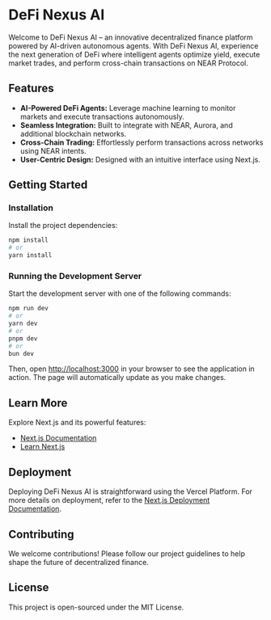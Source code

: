 # DeFi Nexus AI

Welcome to DeFi Nexus AI – an innovative decentralized finance platform powered by AI-driven autonomous agents. With DeFi Nexus AI, experience the next generation of DeFi where intelligent agents optimize yield, execute market trades, and perform cross-chain transactions on NEAR Protocol.

## Features

- **AI-Powered DeFi Agents:** Leverage machine learning to monitor markets and execute transactions autonomously.
- **Seamless Integration:** Built to integrate with NEAR, Aurora, and additional blockchain networks.
- **Cross-Chain Trading:** Effortlessly perform transactions across networks using NEAR intents.
- **User-Centric Design:** Designed with an intuitive interface using Next.js.

## Getting Started

### Installation
Install the project dependencies:

```bash
npm install
# or
yarn install
```

### Running the Development Server
Start the development server with one of the following commands:

```bash
npm run dev
# or
yarn dev
# or
pnpm dev
# or
bun dev
```

Then, open [http://localhost:3000](http://localhost:3000) in your browser to see the application in action. The page will automatically update as you make changes.

## Learn More

Explore Next.js and its powerful features:

- [Next.js Documentation](https://nextjs.org/docs)
- [Learn Next.js](https://nextjs.org/learn)

## Deployment

Deploying DeFi Nexus AI is straightforward using the Vercel Platform. For more details on deployment, refer to the [Next.js Deployment Documentation](https://nextjs.org/docs/app/building-your-application/deploying).

## Contributing

We welcome contributions! Please follow our project guidelines to help shape the future of decentralized finance.

## License

This project is open-sourced under the MIT License.
